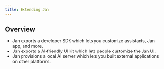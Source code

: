 ```yaml
---
title: Extending Jan
---
```


## Overview

- Jan exports a developer SDK which lets you customize assistants, Jan app, and more.
- Jan exports a AI-friendly UI kit which lets people customize the [Jan UI](/specs/user-interface).
- Jan provisions a local AI server which lets you built external applications on other platforms.
